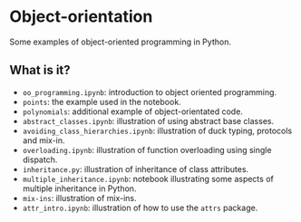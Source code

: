 # Object-orientation

Some examples of object-oriented programming in Python.


## What is it?

  * `oo_programming.ipynb`: introduction to object oriented
    programming.
  * `points`: the example used in the notebook.
  * `polynomials`: additional example of object-orientated code.
  * `abstract_classes.ipynb`: illustration of using abstract base
    classes.
  * `avoiding_class_hierarchies.ipynb`: illustration of duck typing,
    protocols and mix-in.
  * `overloading.ipynb`: illustration of function overloading using
    single dispatch.
  * `inheritance.py`: illustration of inheritance of class attributes.
  * `multiple_inheritance.ipynb`: notebook illustrating some aspects
    of multiple inheritance in Python.
  * `mix-ins`: illustration of mix-ins.
  * `attr_intro.ipynb`: illustration of how to use the `attrs` package.
